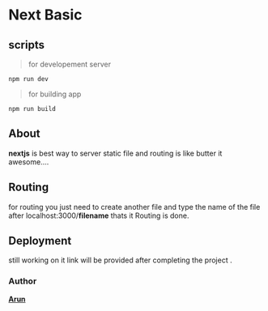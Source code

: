 # Next Basic


## scripts

> for developement server

`npm run dev`

> for building app

`npm run build`

## About 

**nextjs** is best way to server static file and routing is like butter it awesome....


## Routing

for routing you just need to create another file and type the name of the file after localhost:3000/**filename** thats it Routing is done.


## Deployment 

still working on it link will be provided after completing the project .

### Author
**[Arun](https://work-spacee.herokuapp.com/login)**